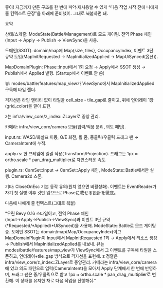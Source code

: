 좋아! 지금까지 만든 구조를 한 번에 파악·재사용할 수 있게 “다음 작업 시작 전에 나에게 줄 컨텍스트 문장”을 아래에 준비했어. 그대로 복붙하면 돼.

요약

상태/스케줄: ModeState(Battle/Management)로 모드 게이팅. 전역 Phase 체인(Input → Apply → Publish → ViewSync)을 사용.

도메인(SSOT): domain/map에 Map{size, tiles}, OccupancyIndex, 이벤트 3단 규약 도입(MapInitRequested → MapInitializedApplied → MapUiSynced(옵션)).

MapDomainPlugin: Phase::Input에서 1회 요청 → Apply에서 SSOT 생성 → Publish에서 Applied 발행. (Startup에서 이벤트 안 쏨)

뷰: modes/battle/features/map_view가 ViewSync에서 MapInitializedApplied 구독해 타일 렌더.

격자선은 라인 엔티티 없이 타일을 cell_size - tile_gap로 줄이고, 뒤에 언더레이 1장(grid_color)을 깔아 표현.

z는 infra/view_core/z_index::ZLayer로 중앙 관리.

카메라: infra/view_core/camera 모듈(입력/적용 분리, 의도 패턴).

input.rs: WASD/화살표 이동, Q/E 회전, 휠 줌, 중클릭/우클릭 드래그 팬 → CameraIntent에 누적.

apply.rs: 한 프레임에 일괄 적용(Transform/Projection). 드래그는 1px ≈ ortho.scale * pan_drag_multiplier로 자연스러운 속도.

plugin.rs: CamSet::Input → CamSet::Apply 체인, ModeState::Battle에서만 실행. Camera2d 스폰.

기타: CloseOnEsc 기본 동작 유의(원치 않으면 비활성화). 이벤트는 EventReader가 자기 첫 실행 이후 것만 읽으므로 Phaseに載せる設計を徹底。

다음에 나에게 줄 컨텍스트(그대로 복붙)

“우린 Bevy 0.16 스타일이고, 전역 Phase 체인(Input→Apply→Publish→ViewSync)과 이벤트 3단 규약(*Requested/*Applied/*UiSynced)을 사용해. ModeState::Battle로 모드 게이팅 중. 도메인 SSOT는 domain/map(Map/OccupancyIndex)이고 MapDomainPlugin이 Input에서 MapInitRequested 1회 → Apply에서 리소스 생성 → Publish에서 MapInitializedApplied를 내보내. 뷰는 modes/battle/features/map_view가 ViewSync에서 그 이벤트를 구독해 타일을 스폰하고, 언더레이+tile_gap 방식으로 격자선을 표현해. z 정렬은 infra/view_core/z_index::ZLayer로 중앙관리. 카메라는 infra/view_core/camera에 있고 의도 패턴으로 입력(CameraIntent)을 모아서 Apply 단계에서 한 번에 반영하며, 드래그 팬은 중/우클릭으로 받고 1px ≈ ortho.scale * pan_drag_multiplier로 변환해. 이 상태를 유지한 채로 다음 작업을 진행해줘.”